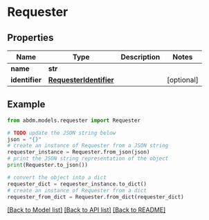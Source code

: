 # Requester


## Properties

Name | Type | Description | Notes
------------ | ------------- | ------------- | -------------
**name** | **str** |  | 
**identifier** | [**RequesterIdentifier**](RequesterIdentifier.md) |  | [optional] 

## Example

```python
from abdm.models.requester import Requester

# TODO update the JSON string below
json = "{}"
# create an instance of Requester from a JSON string
requester_instance = Requester.from_json(json)
# print the JSON string representation of the object
print(Requester.to_json())

# convert the object into a dict
requester_dict = requester_instance.to_dict()
# create an instance of Requester from a dict
requester_from_dict = Requester.from_dict(requester_dict)
```
[[Back to Model list]](../README.md#documentation-for-models) [[Back to API list]](../README.md#documentation-for-api-endpoints) [[Back to README]](../README.md)


